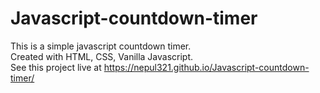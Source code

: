 # Javascript-countdown-timer
This is a simple javascript countdown timer. 
<br/>
Created with HTML, CSS, Vanilla Javascript.
<br/>
See this project live at <a href="https://nepul321.github.io/Javascript-countdown-timer/">https://nepul321.github.io/Javascript-countdown-timer/</a>
